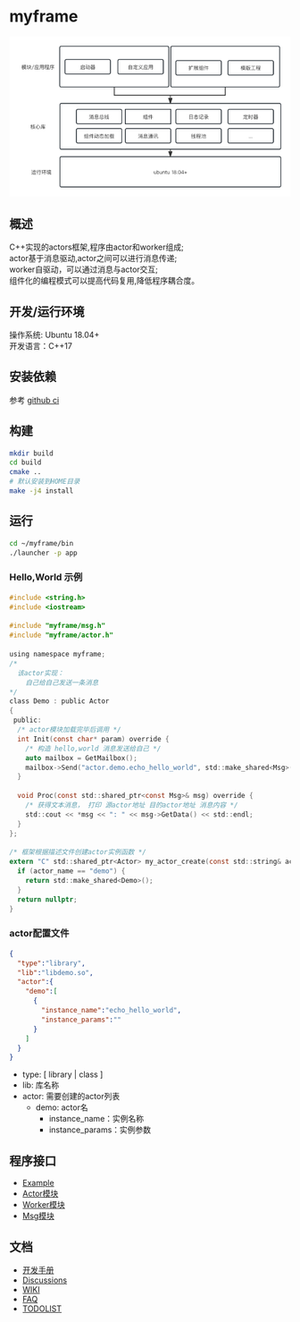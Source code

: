 # myframe

![myframe](doc/pics/myframe.png)

## 概述
C++实现的actors框架,程序由actor和worker组成;  
actor基于消息驱动,actor之间可以进行消息传递;  
worker自驱动，可以通过消息与actor交互;  
组件化的编程模式可以提高代码复用,降低程序耦合度。

## 开发/运行环境
操作系统: Ubuntu 18.04+  
开发语言：C++17

## 安装依赖
参考 [github ci](.github/workflows/cmake.yml)

## 构建
```sh
mkdir build
cd build
cmake ..
# 默认安装到HOME目录
make -j4 install
```

## 运行
```sh
cd ~/myframe/bin
./launcher -p app
```

### Hello,World 示例
```c
#include <string.h>
#include <iostream>

#include "myframe/msg.h"
#include "myframe/actor.h"

using namespace myframe;
/*
  该actor实现：
    自己给自己发送一条消息
*/
class Demo : public Actor
{
 public:
  /* actor模块加载完毕后调用 */
  int Init(const char* param) override {
    /* 构造 hello,world 消息发送给自己 */
    auto mailbox = GetMailbox();
    mailbox->Send("actor.demo.echo_hello_world", std::make_shared<Msg>("hello,world"));
  }

  void Proc(const std::shared_ptr<const Msg>& msg) override {
    /* 获得文本消息， 打印 源actor地址 目的actor地址 消息内容 */
    std::cout << *msg << ": " << msg->GetData() << std::endl;
  }
};

/* 框架根据描述文件创建actor实例函数 */
extern "C" std::shared_ptr<Actor> my_actor_create(const std::string& actor_name) {
  if (actor_name == "demo") {
    return std::make_shared<Demo>();
  }
  return nullptr;
}

```

### actor配置文件
```json
{
  "type":"library",
  "lib":"libdemo.so",
  "actor":{
    "demo":[
      {
        "instance_name":"echo_hello_world",
        "instance_params":""
      }
    ]
  }
}
```
- type: [ library | class ]
- lib: 库名称
- actor: 需要创建的actor列表
  - demo: actor名
    - instance_name：实例名称
    - instance_params：实例参数

## 程序接口
- [Example](https://github.com/lkpworkspace/myframe/tree/master/examples)
- [Actor模块](https://github.com/lkpworkspace/myframe/blob/master/myframe/actor.h)
- [Worker模块](https://github.com/lkpworkspace/myframe/blob/master/myframe/worker.h)
- [Msg模块](https://github.com/lkpworkspace/myframe/blob/master/myframe/msg.h)

## 文档
- [开发手册](doc/development_guide.md)
- [Discussions](https://github.com/lkpworkspace/myframe/discussions)
- [WIKI](https://github.com/lkpworkspace/myframe/wiki)
- [FAQ](https://github.com/lkpworkspace/myframe/wiki/FAQs)
- [TODOLIST](doc/TODOLIST.md)

